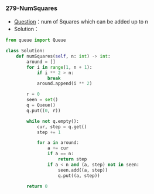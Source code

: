 

### 279-NumSquares

+ [Question](https://leetcode-cn.com/problems/perfect-squares/)：num of Squares which can be added up to n
+ Solution：

```python
from queue import Queue

class Solution:
    def numSquares(self, n: int) -> int:
        around = []
        for i in range(1, n + 1):
            if i ** 2 > n:
                break
            around.append(i ** 2)

        r = 0
        seen = set() 
        q = Queue()
        q.put((0, r))

        while not q.empty():
            cur, step = q.get()
            step += 1

            for a in around:
                a += cur
                if a == n:
                    return step
                if a < n and (a, step) not in seen:
                    seen.add((a, step))
                    q.put((a, step))
                    
        return 0
```

